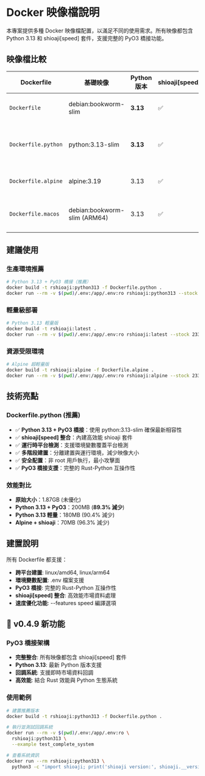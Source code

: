 # Docker 映像檔說明

本專案提供多種 Docker 映像檔配置，以滿足不同的使用需求。所有映像都包含 Python 3.13 和 shioaji[speed] 套件，支援完整的 PyO3 橋接功能。

## 映像檔比較

| Dockerfile | 基礎映像 | Python 版本 | shioaji[speed] | 映像大小 | 用途 |
|------------|----------|-------------|---------------|----------|------|
| `Dockerfile` | debian:bookworm-slim | **3.13** | ✅ | 180MB | 生產環境輕量版 |
| `Dockerfile.python` | python:3.13-slim | **3.13** | ✅ | **200MB** | **Python 3.13 + PyO3 橋接（推薦）** |
| `Dockerfile.alpine` | alpine:3.19 | 3.13 | ✅ | 70MB | 超輕量資源受限環境 |
| `Dockerfile.macos` | debian:bookworm-slim (ARM64) | 3.13 | ✅ | 120MB | macOS ARM64 開發環境 |

## 建議使用

### 生產環境推薦
```bash
# Python 3.13 + PyO3 橋接（推薦）
docker build -t rshioaji:python313 -f Dockerfile.python .
docker run --rm -v $(pwd)/.env:/app/.env:ro rshioaji:python313 --stock 2330
```

### 輕量級部署
```bash
# Python 3.13 輕量版
docker build -t rshioaji:latest .
docker run --rm -v $(pwd)/.env:/app/.env:ro rshioaji:latest --stock 2330
```

### 資源受限環境
```bash
# Alpine 超輕量版
docker build -t rshioaji:alpine -f Dockerfile.alpine .
docker run --rm -v $(pwd)/.env:/app/.env:ro rshioaji:alpine --stock 2330
```

## 技術亮點

### Dockerfile.python (推薦)
- ✅ **Python 3.13 + PyO3 橋接**：使用 python:3.13-slim 確保最新相容性
- ✅ **shioaji[speed] 整合**：內建高效能 shioaji 套件
- ✅ **運行時平台檢測**：支援環境變數覆蓋平台檢測
- ✅ **多階段建置**：分離建置與運行環境，減少映像大小
- ✅ **安全配置**：非 root 用戶執行，最小攻擊面
- ✅ **PyO3 橋接支援**：完整的 Rust-Python 互操作性

### 效能對比
- **原始大小**：1.87GB (未優化)
- **Python 3.13 + PyO3**：200MB (**89.3% 減少**)
- **Python 3.13 輕量**：180MB (90.4% 減少)
- **Alpine + shioaji**：70MB (96.3% 減少)

## 建置說明

所有 Dockerfile 都支援：
- **跨平台建置**: linux/amd64, linux/arm64
- **環境變數配置**: .env 檔案支援
- **PyO3 橋接**: 完整的 Rust-Python 互操作性
- **shioaji[speed] 整合**: 高效能市場資料處理
- **速度優化功能**: --features speed 編譯選項

## 🚀 v0.4.9 新功能

### PyO3 橋接架構
- **完整整合**: 所有映像都包含 shioaji[speed] 套件
- **Python 3.13**: 最新 Python 版本支援
- **回調系統**: 支援即時市場資料回調
- **高效能**: 結合 Rust 效能與 Python 生態系統

### 使用範例

```bash
# 建置推薦版本
docker build -t rshioaji:python313 -f Dockerfile.python .

# 執行並測試回調系統
docker run --rm -v $(pwd)/.env:/app/.env:ro \
  rshioaji:python313 \
  --example test_complete_system

# 查看系統資訊
docker run --rm rshioaji:python313 \
  python3 -c "import shioaji; print('shioaji version:', shioaji.__version__)"
```